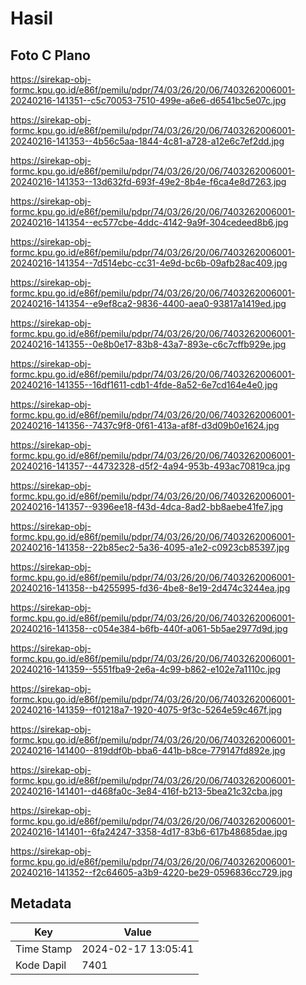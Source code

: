 # Hasil

## Foto C Plano

https://sirekap-obj-formc.kpu.go.id/e86f/pemilu/pdpr/74/03/26/20/06/7403262006001-20240216-141351--c5c70053-7510-499e-a6e6-d6541bc5e07c.jpg

https://sirekap-obj-formc.kpu.go.id/e86f/pemilu/pdpr/74/03/26/20/06/7403262006001-20240216-141353--4b56c5aa-1844-4c81-a728-a12e6c7ef2dd.jpg

https://sirekap-obj-formc.kpu.go.id/e86f/pemilu/pdpr/74/03/26/20/06/7403262006001-20240216-141353--13d632fd-693f-49e2-8b4e-f6ca4e8d7263.jpg

https://sirekap-obj-formc.kpu.go.id/e86f/pemilu/pdpr/74/03/26/20/06/7403262006001-20240216-141354--ec577cbe-4ddc-4142-9a9f-304cedeed8b6.jpg

https://sirekap-obj-formc.kpu.go.id/e86f/pemilu/pdpr/74/03/26/20/06/7403262006001-20240216-141354--7d514ebc-cc31-4e9d-bc6b-09afb28ac409.jpg

https://sirekap-obj-formc.kpu.go.id/e86f/pemilu/pdpr/74/03/26/20/06/7403262006001-20240216-141354--e9ef8ca2-9836-4400-aea0-93817a1419ed.jpg

https://sirekap-obj-formc.kpu.go.id/e86f/pemilu/pdpr/74/03/26/20/06/7403262006001-20240216-141355--0e8b0e17-83b8-43a7-893e-c6c7cffb929e.jpg

https://sirekap-obj-formc.kpu.go.id/e86f/pemilu/pdpr/74/03/26/20/06/7403262006001-20240216-141355--16df1611-cdb1-4fde-8a52-6e7cd164e4e0.jpg

https://sirekap-obj-formc.kpu.go.id/e86f/pemilu/pdpr/74/03/26/20/06/7403262006001-20240216-141356--7437c9f8-0f61-413a-af8f-d3d09b0e1624.jpg

https://sirekap-obj-formc.kpu.go.id/e86f/pemilu/pdpr/74/03/26/20/06/7403262006001-20240216-141357--44732328-d5f2-4a94-953b-493ac70819ca.jpg

https://sirekap-obj-formc.kpu.go.id/e86f/pemilu/pdpr/74/03/26/20/06/7403262006001-20240216-141357--9396ee18-f43d-4dca-8ad2-bb8aebe41fe7.jpg

https://sirekap-obj-formc.kpu.go.id/e86f/pemilu/pdpr/74/03/26/20/06/7403262006001-20240216-141358--22b85ec2-5a36-4095-a1e2-c0923cb85397.jpg

https://sirekap-obj-formc.kpu.go.id/e86f/pemilu/pdpr/74/03/26/20/06/7403262006001-20240216-141358--b4255995-fd36-4be8-8e19-2d474c3244ea.jpg

https://sirekap-obj-formc.kpu.go.id/e86f/pemilu/pdpr/74/03/26/20/06/7403262006001-20240216-141358--c054e384-b6fb-440f-a061-5b5ae2977d9d.jpg

https://sirekap-obj-formc.kpu.go.id/e86f/pemilu/pdpr/74/03/26/20/06/7403262006001-20240216-141359--5551fba9-2e6a-4c99-b862-e102e7a1110c.jpg

https://sirekap-obj-formc.kpu.go.id/e86f/pemilu/pdpr/74/03/26/20/06/7403262006001-20240216-141359--f01218a7-1920-4075-9f3c-5264e59c467f.jpg

https://sirekap-obj-formc.kpu.go.id/e86f/pemilu/pdpr/74/03/26/20/06/7403262006001-20240216-141400--819ddf0b-bba6-441b-b8ce-779147fd892e.jpg

https://sirekap-obj-formc.kpu.go.id/e86f/pemilu/pdpr/74/03/26/20/06/7403262006001-20240216-141401--d468fa0c-3e84-416f-b213-5bea21c32cba.jpg

https://sirekap-obj-formc.kpu.go.id/e86f/pemilu/pdpr/74/03/26/20/06/7403262006001-20240216-141401--6fa24247-3358-4d17-83b6-617b48685dae.jpg

https://sirekap-obj-formc.kpu.go.id/e86f/pemilu/pdpr/74/03/26/20/06/7403262006001-20240216-141352--f2c64605-a3b9-4220-be29-0596836cc729.jpg


## Metadata

| Key        | Value               |
| ---------- | ------------------- |
| Time Stamp | 2024-02-17 13:05:41 |
| Kode Dapil | 7401                |



